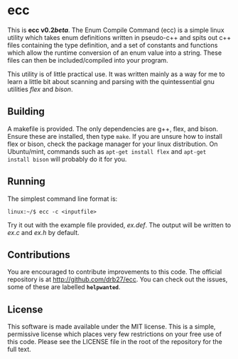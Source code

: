 ecc
===

This is __ecc v0.2*beta*__. The Enum Compile Command (ecc) is a simple linux utility which takes enum definitions written in pseudo-c++ and 
spits out c++ files containing the type definition, and a set of constants and functions which allow the runtime conversion of an enum value into a string. These files can then be included/compiled into your program. 

This utility is of little practical use. It was written mainly as a way for me to learn a little bit about scanning
and parsing with the quintessential gnu utilities _flex_ and _bison_.

Building
--------

A makefile is provided. The only dependencies are g++, flex, and bison. Ensure these are installed, then type `make`. 
If you are unsure how to install flex or bison, check the package manager for your linux distribution. On Ubuntu/mint, commands such as `apt-get install flex` and `apt-get install bison` will probably do it for you. 

Running
-------

The simplest command line format is:

`linux:~/$ ecc -c <inputfile>`

Try it out with the example file provided, _ex.def_. The output will be written to _ex.c_ and _ex.h_ by default. 

Contributions
-------------

You are encouraged to contribute improvements to this code. The official repository is at http://github.com/drb27/ecc. You can check out the issues, some of these are labelled __`helpwanted`__.

License
-------

This software is made available under the MIT license. This is a simple, permissive license which places very few restrictions on your free use of this code. Please see the LICENSE file in the root of the repository for the full text. 
